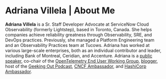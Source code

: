 # Adriana Villela | About Me

**Adriana Villela** is a Sr. Staff Developer Advocate at ServiceNow Cloud Observability (formerly Lightstep), based in Toronto, Canada. She helps companies achieve reliability greatness through Observability, SRE, and DevOps practices. Previously, she managed a Platform Engineering team and an Observability Practices team at Tucows. Adriana has worked at various large-scale enterprises, both as an individual contributor and leader, including Bank of Montreal, Ceridian, and Accenture. Adriana is a [public speaker](https://youtube.com/playlist?list=PL2n5EpcOFZftFNYugZ0HgfJ6e-7uDpuwZ&si=bzfblfKr1v0_gMhb), co-chair of the [OpenTelemetry End User Working Group](https://opentelemetry.io/community/end-user/), [blogger](https://adri-v.medium.com), host of the [Geeking Out Podcast](https://bento.me/geekingout), [CNCF Ambassador](https://www.cncf.io/people/ambassadors/), and [HashiCorp Ambassador](https://www.hashicorp.com/ambassadors/directory?q=Villela).

